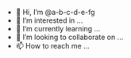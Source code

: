 - 👋 Hi, I’m @a-b-c-d-e-fg
- 👀 I’m interested in ...
- 🌱 I’m currently learning ...
- 💞️ I’m looking to collaborate on ...
- 📫 How to reach me ...

<!---
a-b-c-d-e-fg/a-b-c-d-e-fg is a ✨ special ✨ repository because its `README.md` (this file) appears on your GitHub profile.
You can click the Preview link to take a look at your changes.
--->
